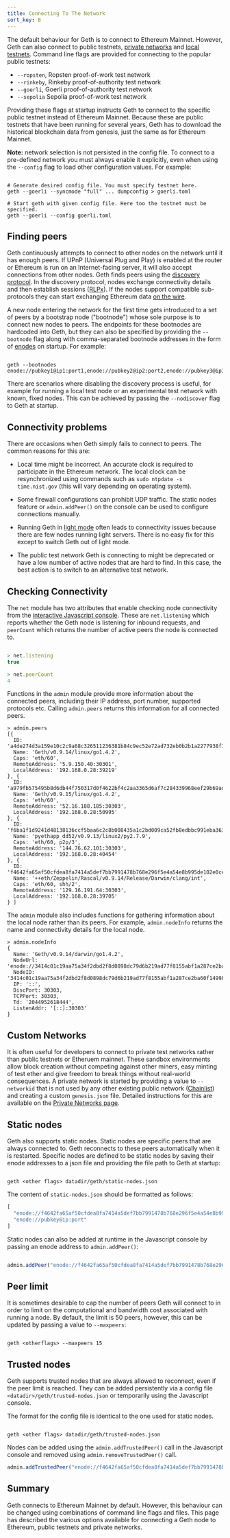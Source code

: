 ```yaml
---
title: Connecting To The Network
sort_key: B
---
```


The default behaviour for Geth is to connect to Ethereum Mainnet. However, Geth can also connect to public testnets, [private networks](/docs/getting-started/private-net) and [local testnets](/docs/getting-started/dev-mode). Command line flags are provided for connecting to the popular public testnets:

- `--ropsten`, Ropsten proof-of-work test network
- `--rinkeby`, Rinkeby proof-of-authority test network
- `--goerli`, Goerli proof-of-authority test network
- `--sepolia` Sepolia proof-of-work test network

Providing these flags at startup instructs Geth to connect to the specific public testnet instead of Ethereum Mainnet. Because these are public testnets that have been running for several years, Geth has to download the historical blockchain data from genesis, just the same as for Ethereum Mainnet.

**Note:** network selection is not persisted in the config file. To connect to a pre-defined network you must always enable it explicitly, even when using the `--config` flag to load other configuration values. For example:

```shell 

# Generate desired config file. You must specify testnet here.
geth --goerli --syncmode "full" ... dumpconfig > goerli.toml

# Start geth with given config file. Here too the testnet must be specified.
geth --goerli --config goerli.toml

```

## Finding peers

Geth continuously attempts to connect to other nodes on the network until it has enough peers. If UPnP (Universal Plug and Play) is enabled at the router or Ethereum is run on an Internet-facing server, it will also accept connections from other nodes. Geth finds peers using the [discovery protocol](https://ethereum.org/en/developers/docs/networking-layer/#discovery). In the discovery protocol, nodes exchange connectivity details and then establish sessions ([RLPx](https://github.com/ethereum/devp2p/blob/master/rlpx.md)). If the nodes support compatible sub-protocols they can start exchanging Ethereum data [on the wire](https://ethereum.org/en/developers/docs/networking-layer/#wire-protocol). 

A new node entering the network for the first time gets introduced to a set of peers by a bootstrap node ("bootnode") whose sole purpose is to connect new nodes to peers. The endpoints for these bootnodes are hardcoded into Geth, but they can also be specified by providing the `--bootnode` flag along with comma-separated bootnode addresses in the form of [enodes](https://ethereum.org/en/developers/docs/networking-layer/network-addresses/#enode) on startup. For example:

```shell

geth --bootnodes enode://pubkey1@ip1:port1,enode://pubkey2@ip2:port2,enode://pubkey3@ip3:port3

```

There are scenarios where disabling the discovery process is useful, for example for running a local test node or an experimental test network with known, fixed nodes. This can be achieved by passing the `--nodiscover` flag to Geth at startup.


## Connectivity problems

There are occasions when Geth simply fails to connect to peers. The common reasons for this are:

- Local time might be incorrect. An accurate clock is required to participate in the Ethereum network. The local clock can be resynchronized using commands such as `sudo ntpdate -s time.nist.gov` (this will vary depending on operating system).

- Some firewall configurations can prohibit UDP traffic. The static nodes feature or `admin.addPeer()` on the console can be used to configure connections manually.

- Running Geth in [light mode](/docs/interface/les) often leads to connectivity issues because there are few nodes running light servers. There is no easy fix for this except to switch Geth out of light mode.

- The public test network Geth is connecting to might be deprecated or have a low number of active nodes that are hard to find. In this case, the best action is to switch to an alternative test network.


## Checking Connectivity

The `net` module has two attributes that enable checking node connectivity from the [interactive Javascript console](/docs/interface/javascript-console). These are `net.listening` which reports whether the Geth node is listening for inbound requests, and `peerCount` which returns the number of active peers the node is connected to.


```javascript

> net.listening
true

> net.peerCount
4

```

Functions in the `admin` module provide more information about the connected peers, including their IP address, port number, supported protocols etc. Calling `admin.peers` returns this information for all connected peers.

```
> admin.peers
[{
  ID: 'a4de274d3a159e10c2c9a68c326511236381b84c9ec52e72ad732eb0b2b1a2277938f78593cdbe734e6002bf23114d434a085d260514ab336d4acdc312db671b',
  Name: 'Geth/v0.9.14/linux/go1.4.2',
  Caps: 'eth/60',
  RemoteAddress: '5.9.150.40:30301',
  LocalAddress: '192.168.0.28:39219'
}, {
  ID: 'a979fb575495b8d6db44f750317d0f4622bf4c2aa3365d6af7c284339968eef29b69ad0dce72a4d8db5ebb4968de0e3bec910127f134779fbcb0cb6d3331163c',
  Name: 'Geth/v0.9.15/linux/go1.4.2',
  Caps: 'eth/60',
  RemoteAddress: '52.16.188.185:30303',
  LocalAddress: '192.168.0.28:50995'
}, {
  ID: 'f6ba1f1d9241d48138136ccf5baa6c2c8b008435a1c2bd009ca52fb8edbbc991eba36376beaee9d45f16d5dcbf2ed0bc23006c505d57ffcf70921bd94aa7a172',
  Name: 'pyethapp_dd52/v0.9.13/linux2/py2.7.9',
  Caps: 'eth/60, p2p/3',
  RemoteAddress: '144.76.62.101:30303',
  LocalAddress: '192.168.0.28:40454'
}, {
  ID: 'f4642fa65af50cfdea8fa7414a5def7bb7991478b768e296f5e4a54e8b995de102e0ceae2e826f293c481b5325f89be6d207b003382e18a8ecba66fbaf6416c0',
  Name: '++eth/Zeppelin/Rascal/v0.9.14/Release/Darwin/clang/int',
  Caps: 'eth/60, shh/2',
  RemoteAddress: '129.16.191.64:30303',
  LocalAddress: '192.168.0.28:39705'
} ]

```

The `admin` module also includes functions for gathering information about the local node rather than its peers. For example, `admin.nodeInfo` returns the name and connectivity details for the local node.

```
> admin.nodeInfo
{
  Name: 'Geth/v0.9.14/darwin/go1.4.2',
  NodeUrl: 'enode://3414c01c19aa75a34f2dbd2f8d0898dc79d6b219ad77f8155abf1a287ce2ba60f14998a3a98c0cf14915eabfdacf914a92b27a01769de18fa2d049dbf4c17694@[::]:30303',
  NodeID: '3414c01c19aa75a34f2dbd2f8d0898dc79d6b219ad77f8155abf1a287ce2ba60f14998a3a98c0cf14915eabfdacf914a92b27a01769de18fa2d049dbf4c17694',
  IP: '::',
  DiscPort: 30303,
  TCPPort: 30303,
  Td: '2044952618444',
  ListenAddr: '[::]:30303'
}
```

## Custom Networks

It is often useful for developers to connect to private test networks rather than public testnets or Etheruem mainnet. These sandbox environments allow block creation without competing against other miners, easy minting of test ether and give freedom to break things without real-world consequences. A private network is started by providing a value to `--networkid` that is not used by any other existing public network ([Chainlist](https://chainlist.org)) and creating a custom `genesis.json` file. Detailed instructions for this are available on the [Private Networks page](/docs/interface/private-network).


## Static nodes

Geth also supports static nodes. Static nodes are specific peers that are always connected to. Geth reconnects to these peers automatically when it is restarted. Specific nodes are defined to be static nodes by saving their enode addresses to a json file and providing the file path to Geth at startup:

```shell

geth <other flags> datadir/geth/static-nodes.json

```

The content of `static-nodes.json` should be formatted as follows:

```javascript
[
  "enode://f4642fa65af50cfdea8fa7414a5def7bb7991478b768e296f5e4a54e8b995de102e0ceae2e826f293c481b5325f89be6d207b003382e18a8ecba66fbaf6416c0@33.4.2.1:30303",
  "enode://pubkey@ip:port"
]
```

Static nodes can also be added at runtime in the Javascript console by passing an enode address to `admin.addPeer()`:

```javascript

admin.addPeer("enode://f4642fa65af50cfdea8fa7414a5def7bb7991478b768e296f5e4a54e8b995de102e0ceae2e826f293c481b5325f89be6d207b003382e18a8ecba66fbaf6416c0@33.4.2.1:30303")

```

## Peer limit

It is sometimes desirable to cap the number of peers Geth will connect to in order to limit on the computational and bandwidth cost associated with running a node. By default, the limit is 50 peers, however, this can be updated by passing a value to `--maxpeers`:

```shell

geth <otherflags> --maxpeers 15

```

## Trusted nodes

Geth supports trusted nodes that are always allowed to reconnect, even if the peer limit is reached. They can be added persistently via a config file `<datadir>/geth/trusted-nodes.json` or temporarily using the Javascript console.

The format for the config file is identical to the one used for static nodes.

```shell

geth <other flags> datadir/geth/trusted-nodes.json

```


Nodes can be added using the `admin.addTrustedPeer()` call in the Javascript console and removed using `admin.removeTrustedPeer()` call.

```javascript
admin.addTrustedPeer("enode://f4642fa65af50cfdea8fa7414a5def7bb7991478b768e296f5e4a54e8b995de102e0ceae2e826f293c481b5325f89be6d207b003382e18a8ecba66fbaf6416c0@33.4.2.1:30303")
```


## Summary

Geth connects to Ethereum Mainnet by default. However, this behaviour can be changed using combinations of command line flags and files. This page has described the various options available for connecting a Geth node to Ethereum, public testnets and private networks.
